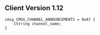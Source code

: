 ## Client Version 1.12

```rust,ignore
cmsg CMSG_CHANNEL_ANNOUNCEMENTS = 0xA7 {
    CString channel_name;    
}

```
